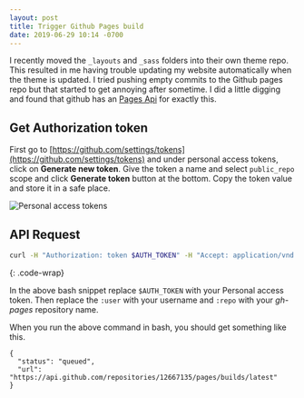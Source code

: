 ```yaml
---
layout: post
title: Trigger Github Pages build
date: 2019-06-29 10:14 -0700
---
```


I recently moved the `_layouts` and `_sass` folders into their own theme repo.
This resulted in me having trouble updating my website automatically when the
theme is updated. I tried pushing empty commits to the Github pages repo but
that started to get annoying after sometime. I did a little digging and found
that github has an [Pages Api](https://developer.github.com/v3/repos/pages/)
for exactly this.
<!-- more -->
## Get Authorization token
First go to [https://github.com/settings/tokens](https://github.com/settings/tokens)
and under personal access tokens, click on **Generate new token**. Give the
token a name and select `public_repo` scope and click **Generate token**
button at the bottom. Copy the token value and store it in a safe place.

![Personal access tokens]({{"/assets/images/20190629/gh-pages-token.png"|absolute_url}})

## API Request

```bash
curl -H "Authorization: token $AUTH_TOKEN" -H "Accept: application/vnd.github.mister-fantastic-preview+json" -X POST https://api.github.com/repos/:user/:repo/pages/builds
```
{: .code-wrap}

In the above bash snippet replace `$AUTH_TOKEN` with your Personal access
token. Then replace the `:user` with your username and `:repo` with your
*gh-pages* repository name.

When you run the above command in bash, you should get something like this.

```
{
  "status": "queued",
  "url": "https://api.github.com/repositories/12667135/pages/builds/latest"
}
```
